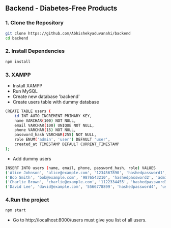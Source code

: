 
## Backend - Diabetes-Free Products

### 1. Clone the Repository
```sh
git clone https://github.com/Abhishekyaduvanahi/backend
cd backend
```
### 2. Install Dependencies
```sh
npm install
```

### 3. XAMPP
- Install XAMPP
- Run MySQL
- Create new database 'backend'
- Create users table with dummy database
```sh
CREATE TABLE users (
    id INT AUTO_INCREMENT PRIMARY KEY,
    name VARCHAR(100) NOT NULL,
    email VARCHAR(100) UNIQUE NOT NULL,
    phone VARCHAR(15) NOT NULL,
    password_hash VARCHAR(255) NOT NULL,
    role ENUM('admin', 'user') DEFAULT 'user',
    created_at TIMESTAMP DEFAULT CURRENT_TIMESTAMP
);
```

- Add dummy users
```sh
INSERT INTO users (name, email, phone, password_hash, role) VALUES
('Alice Johnson', 'alice@example.com', '1234567890', 'hashedpassword1', 'user'),
('Bob Smith', 'bob@example.com', '9876543210', 'hashedpassword2', 'admin'),
('Charlie Brown', 'charlie@example.com', '1122334455', 'hashedpassword3', 'user'),
('David Lee', 'david@example.com', '5566778899', 'hashedpassword4', 'user');
```

### 4.Run the project
```sh
npm start
```
- Go to http://localhost:8000/users must give you list of all users.